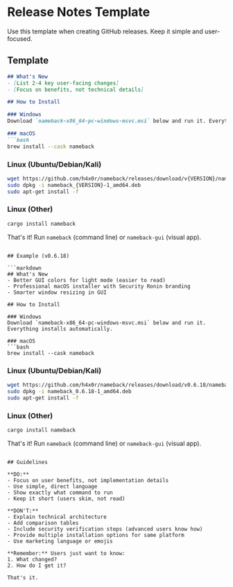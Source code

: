 # Release Notes Template

Use this template when creating GitHub releases. Keep it simple and user-focused.

## Template

```markdown
## What's New
- [List 2-4 key user-facing changes]
- [Focus on benefits, not technical details]

## How to Install

### Windows
Download `nameback-x86_64-pc-windows-msvc.msi` below and run it. Everything installs automatically.

### macOS
```bash
brew install --cask nameback
```

### Linux (Ubuntu/Debian/Kali)
```bash
wget https://github.com/h4x0r/nameback/releases/download/v{VERSION}/nameback_{VERSION}-1_amd64.deb
sudo dpkg -i nameback_{VERSION}-1_amd64.deb
sudo apt-get install -f
```

### Linux (Other)
```bash
cargo install nameback
```

That's it! Run `nameback` (command line) or `nameback-gui` (visual app).
```

## Example (v0.6.18)

```markdown
## What's New
- Better GUI colors for light mode (easier to read)
- Professional macOS installer with Security Ronin branding
- Smarter window resizing in GUI

## How to Install

### Windows
Download `nameback-x86_64-pc-windows-msvc.msi` below and run it. Everything installs automatically.

### macOS
```bash
brew install --cask nameback
```

### Linux (Ubuntu/Debian/Kali)
```bash
wget https://github.com/h4x0r/nameback/releases/download/v0.6.18/nameback_0.6.18-1_amd64.deb
sudo dpkg -i nameback_0.6.18-1_amd64.deb
sudo apt-get install -f
```

### Linux (Other)
```bash
cargo install nameback
```

That's it! Run `nameback` (command line) or `nameback-gui` (visual app).
```

## Guidelines

**DO:**
- Focus on user benefits, not implementation details
- Use simple, direct language
- Show exactly what command to run
- Keep it short (users skim, not read)

**DON'T:**
- Explain technical architecture
- Add comparison tables
- Include security verification steps (advanced users know how)
- Provide multiple installation options for same platform
- Use marketing language or emojis

**Remember:** Users just want to know:
1. What changed?
2. How do I get it?

That's it.
